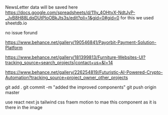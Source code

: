 NewsLetter data will be saved here https://docs.google.com/spreadsheets/d/11ly_4OHtyX-NdtJyP-_JvB8H88LdqDUtPIoOBkJts3s/edit?pli=1&gid=0#gid=0   for this we used sheetdb.io



no issue forund 



https://www.behance.net/gallery/190546841/Payorbit-Payment-Solution-Platform


https://www.behance.net/gallery/181399813/Furniture-Websites-UI?tracking_source=search_projects|contact+us+&l=14

https://www.behance.net/gallery/226254819/Futuristic-AI-Powered-Crypto-Automation?tracking_source=project_owner_other_projects




git add . 
git commit -m "added the improved components"
git push origin master 




use react next js tailwind css fraem  motion to mae this component as it is there in the image 